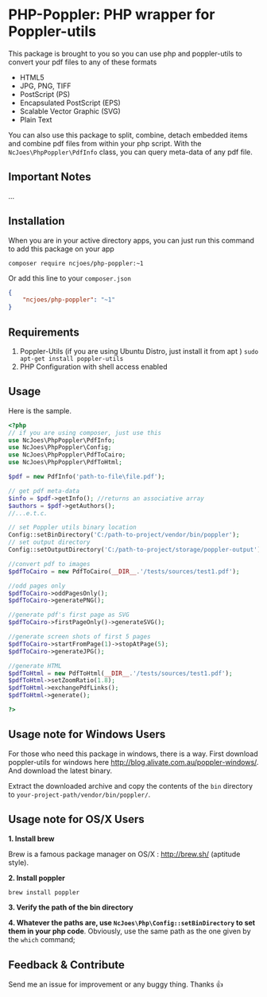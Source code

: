 # PHP-Poppler: PHP wrapper for Poppler-utils

This package is brought to you so you can use php and poppler-utils to convert your pdf files to any of these formats

*   HTML5
*   JPG, PNG, TIFF
*   PostScript (PS)
*   Encapsulated PostScript (EPS)
*   Scalable Vector Graphic (SVG)
*   Plain Text

You can also use this package to split, combine, detach embedded items and combine pdf files from within your php script.
With the `NcJoes\PhpPoppler\PdfInfo` class, you can query meta-data of any pdf file.

## Important Notes

...

## Installation

When you are in your active directory apps, you can just run this command to add this package on your app

```shell
composer require ncjoes/php-poppler:~1
```

Or add this line to your `composer.json`

```json
{
	"ncjoes/php-poppler": "~1"
}
```

## Requirements
1. Poppler-Utils (if you are using Ubuntu Distro, just install it from apt )
	`sudo apt-get install poppler-utils`
2. PHP Configuration with shell access enabled

## Usage

Here is the sample.

```php
<?php
// if you are using composer, just use this
use NcJoes\PhpPoppler\PdfInfo;
use NcJoes\PhpPoppler\Config;
use NcJoes\PhpPoppler\PdfToCairo;
use NcJoes\PhpPoppler\PdfToHtml;

$pdf = new PdfInfo('path-to-file\file.pdf');

// get pdf meta-data
$info = $pdf->getInfo(); //returns an associative array
$authors = $pdf->getAuthors();
//...e.t.c.

// set Poppler utils binary location
Config::setBinDirectory('C:/path-to-project/vendor/bin/poppler');
// set output directory
Config::setOutputDirectory('C:/path-to-project/storage/poppler-output');

//convert pdf to images
$pdfToCairo = new PdfToCairo(__DIR__.'/tests/sources/test1.pdf');

//odd pages only
$pdfToCairo->oddPagesOnly();
$pdfToCairo->generatePNG();

//generate pdf's first page as SVG
$pdfToCairo->firstPageOnly()->generateSVG();

//generate screen shots of first 5 pages
$pdfToCairo->startFromPage(1)->stopAtPage(5);
$pdfToCairo->generateJPG();

//generate HTML
$pdfToHtml = new PdfToHtml(__DIR__.'/tests/sources/test1.pdf');
$pdfToHtml->setZoomRatio(1.8);
$pdfToHtml->exchangePdfLinks();
$pdfToHtml->generate();

?>
```

## Usage note for Windows Users
For those who need this package in windows, there is a way. First download poppler-utils for windows here <http://blog.alivate.com.au/poppler-windows/>. 
And download the latest binary.

Extract the downloaded archive and copy the contents of the `bin` directory to `your-project-path/vendor/bin/poppler/`.

## Usage note for OS/X Users

**1. Install brew**

Brew is a famous package manager on OS/X : http://brew.sh/ (aptitude style).

**2. Install poppler**

```bash
brew install poppler
```

**3. Verify the path of the bin directory**

**4. Whatever the paths are, use ```NcJoes\Php\Config::setBinDirectory``` to set them in your php code**.
Obviously, use the same path as the one given by the ```which``` command;

## Feedback & Contribute

Send me an issue for improvement or any buggy thing. Thanks :+1:
